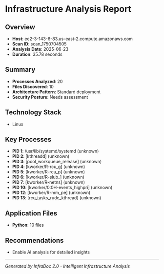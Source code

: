 # Infrastructure Analysis Report

## Overview
- **Host**: ec2-3-143-6-83.us-east-2.compute.amazonaws.com
- **Scan ID**: scan_1750704505
- **Analysis Date**: 2025-06-23
- **Duration**: 35.78 seconds

## Summary
- **Processes Analyzed**: 20
- **Files Discovered**: 10
- **Architecture Pattern**: Standard deployment
- **Security Posture**: Needs assessment

## Technology Stack
- Linux

## Key Processes
- **PID 1**: /usr/lib/systemd/systemd (unknown)
- **PID 2**: [kthreadd] (unknown)
- **PID 3**: [pool_workqueue_release] (unknown)
- **PID 4**: [kworker/R-rcu_g] (unknown)
- **PID 5**: [kworker/R-rcu_p] (unknown)
- **PID 6**: [kworker/R-slub_] (unknown)
- **PID 7**: [kworker/R-netns] (unknown)
- **PID 10**: [kworker/0:0H-events_highpri] (unknown)
- **PID 12**: [kworker/R-mm_pe] (unknown)
- **PID 13**: [rcu_tasks_rude_kthread] (unknown)

## Application Files
- **Python**: 10 files

## Recommendations
- Enable AI analysis for detailed insights

---
*Generated by InfraDoc 2.0 - Intelligent Infrastructure Analysis*
